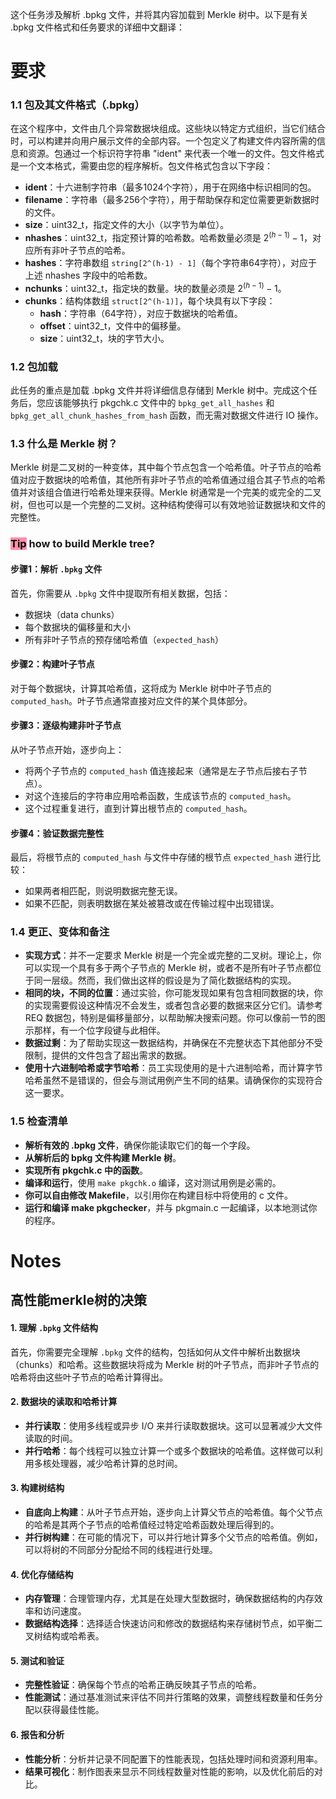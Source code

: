 这个任务涉及解析 .bpkg 文件，并将其内容加载到 Merkle 树中。以下是有关 .bpkg 文件格式和任务要求的详细中文翻译：

# 要求
### 1.1 包及其文件格式（.bpkg）

在这个程序中，文件由几个异常数据块组成。这些块以特定方式组织，当它们结合时，可以构建并向用户展示文件的全部内容。一个包定义了构建文件内容所需的信息和资源。包通过一个标识符字符串 "ident" 来代表一个唯一的文件。包文件格式是一个文本格式，需要由您的程序解析。包文件格式包含以下字段：

- **ident**：十六进制字符串（最多1024个字符），用于在网络中标识相同的包。
- **filename**：字符串（最多256个字符），用于帮助保存和定位需要更新数据时的文件。
- **size**：uint32_t，指定文件的大小（以字节为单位）。
- **nhashes**：uint32_t，指定预计算的哈希数。哈希数量必须是 $2^{(h-1)}-1$，对应所有非叶子节点的哈希。
- **hashes**：字符串数组 `string[2^(h-1) - 1]`（每个字符串64字符），对应于上述 nhashes 字段中的哈希数。
- **nchunks**：uint32_t，指定块的数量。块的数量必须是 $2^{(h-1)}-1$。
- **chunks**：结构体数组 `struct[2^(h-1)]`，每个块具有以下字段：
    - **hash**：字符串（64字符），对应于数据块的哈希值。
    - **offset**：uint32_t，文件中的偏移量。
    - **size**：uint32_t，块的字节大小。

### 1.2 包加载

此任务的重点是加载 .bpkg 文件并将详细信息存储到 Merkle 树中。完成这个任务后，您应该能够执行 pkgchk.c 文件中的 `bpkg_get_all_hashes` 和 `bpkg_get_all_chunk_hashes_from_hash` 函数，而无需对数据文件进行 IO 操作。

### 1.3 什么是 Merkle 树？

Merkle 树是二叉树的一种变体，其中每个节点包含一个哈希值。叶子节点的哈希值对应于数据块的哈希值，其他所有非叶子节点的哈希值通过组合其子节点的哈希值并对该组合值进行哈希处理来获得。Merkle 树通常是一个完美的或完全的二叉树，但也可以是一个完整的二叉树。这种结构使得可以有效地验证数据块和文件的完整性。



### <mark style="background: #FF5582A6;">Tip</mark> how to build Merkle tree?
#### 步骤1：解析 `.bpkg` 文件

首先，你需要从 `.bpkg` 文件中提取所有相关数据，包括：

- 数据块（data chunks）
- 每个数据块的偏移量和大小
- 所有非叶子节点的预存储哈希值（`expected_hash`）

#### 步骤2：构建叶子节点

对于每个数据块，计算其哈希值，这将成为 Merkle 树中叶子节点的 `computed_hash`。叶子节点通常直接对应文件的某个具体部分。

#### 步骤3：逐级构建非叶子节点

从叶子节点开始，逐步向上：

- 将两个子节点的 `computed_hash` 值连接起来（通常是左子节点后接右子节点）。
- 对这个连接后的字符串应用哈希函数，生成该节点的 `computed_hash`。
- 这个过程重复进行，直到计算出根节点的 `computed_hash`。

#### 步骤4：验证数据完整性

最后，将根节点的 `computed_hash` 与文件中存储的根节点 `expected_hash` 进行比较：

- 如果两者相匹配，则说明数据完整无误。
- 如果不匹配，则表明数据在某处被篡改或在传输过程中出现错误。
### 1.4 更正、变体和备注

- **实现方式**：并不一定要求 Merkle 树是一个完全或完整的二叉树。理论上，你可以实现一个具有多于两个子节点的 Merkle 树，或者不是所有叶子节点都位于同一层级。然而，我们做出这样的假设是为了简化数据结构的实现。
- **相同的块，不同的位置**：通过实验，你可能发现如果有包含相同数据的块，你的实现需要假设这种情况不会发生，或者包含必要的数据来区分它们。请参考 REQ 数据包，特别是偏移量部分，以帮助解决搜索问题。你可以像前一节的图示那样，有一个位字段键与此相伴。
- **数据过剩**：为了帮助实现这一数据结构，并确保在不完整状态下其他部分不受限制，提供的文件包含了超出需求的数据。
- **使用十六进制哈希或字节哈希**：员工实现使用的是十六进制哈希，而计算字节哈希虽然不是错误的，但会与测试用例产生不同的结果。请确保你的实现符合这一要求。

### 1.5 检查清单

- **解析有效的 .bpkg 文件**，确保你能读取它们的每一个字段。
- **从解析后的 bpkg 文件构建 Merkle 树**。
- **实现所有 pkgchk.c 中的函数**。
- **编译和运行**，使用 `make pkgchk.o` 编译，这对测试用例是必需的。
- **你可以自由修改 Makefile**，以引用你在构建目标中将使用的 c 文件。
- **运行和编译 make pkgchecker**，并与 pkgmain.c 一起编译，以本地测试你的程序。





# Notes
## 高性能merkle树的决策
#### 1. 理解 `.bpkg` 文件结构

首先，你需要完全理解 `.bpkg` 文件的结构，包括如何从文件中解析出数据块（chunks）和哈希。这些数据块将成为 Merkle 树的叶子节点，而非叶子节点的哈希将由这些叶子节点的哈希计算得出。

#### 2. 数据块的读取和哈希计算

- **并行读取**：使用多线程或异步 I/O 来并行读取数据块。这可以显著减少大文件读取的时间。
- **并行哈希**：每个线程可以独立计算一个或多个数据块的哈希值。这样做可以利用多核处理器，减少哈希计算的总时间。

#### 3. 构建树结构

- **自底向上构建**：从叶子节点开始，逐步向上计算父节点的哈希值。每个父节点的哈希是其两个子节点的哈希值经过特定哈希函数处理后得到的。
- **并行树构建**：在可能的情况下，可以并行地计算多个父节点的哈希值。例如，可以将树的不同部分分配给不同的线程进行处理。

#### 4. 优化存储结构

- **内存管理**：合理管理内存，尤其是在处理大型数据时，确保数据结构的内存效率和访问速度。
- **数据结构选择**：选择适合快速访问和修改的数据结构来存储树节点，如平衡二叉树结构或哈希表。

#### 5. 测试和验证

- **完整性验证**：确保每个节点的哈希正确反映其子节点的哈希。
- **性能测试**：通过基准测试来评估不同并行策略的效果，调整线程数量和任务分配以获得最佳性能。

#### 6. 报告和分析

- **性能分析**：分析并记录不同配置下的性能表现，包括处理时间和资源利用率。
- **结果可视化**：制作图表来显示不同线程数量对性能的影响，以及优化前后的对比。